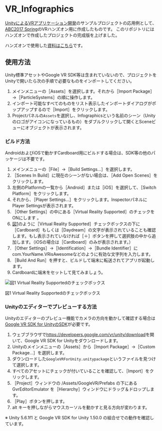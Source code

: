 # VR_Infographics
[UnityによるVRアプリケーション開発](https://www.oreilly.co.jp/books/9784873117577/)のサンプルプロジェクトの応用例として、[ABC2017 Spring](http://abc.android-group.jp/2017s/)のVRハンズオン用に作成したものです。
このリポジトリにはハンズオンで作成したプロジェクトの完成版を上げました。


ハンズオンで使用した[資料はこちら](https://github.com/ktaka/VR_Infographics/wiki/%E3%83%8F%E3%83%B3%E3%82%BA%E3%82%AA%E3%83%B3%E8%B3%87%E6%96%99)です。

## 使用方法
Unity標準アセットやGoogle VR SDK等は含まれていないので、プロジェクトをUnityで開いたら次の手順で必要なものをインポートしてください。

1. メインメニューの［Assets］を選択します。それから［Import Package］→［ParticleSystems］の順に操作します。
2. インポート可能なすべてのものをリスト表示したインポートダイアログがポップアップするので［Import］をクリックします。
3. Projectパネルの`Assets`を選択し、Infographicsという名前のシーン（Unityのロゴがアイコンになっているもの）をダブルクリックして開くとSceneビューにオブジェクトが表示されます。


### ビルド方法
AndroidおよびiOSで動かすCardboard用にビルドする場合は、SDK等の他のパッケージは不要です。

1. メインメニューの［File］→［Build  Settings...］を選択します。
2. ［Scenes In Build］に現在のシーンがない場合は、［Add Open Scenes］をクリックします。
3. 左側のPlatformの一覧から［Android］または［iOS］を選択して、［Switch Platform］をクリックします。
4. それから、［Player Settings...］をクリックします。InspectorパネルにPlayer Settingsが表示されます。
5. ［Other Settings］の中にある［Virtual Reality Supported］のチェックをONにします 。
6. [図1](#fig_b_2)のように［Virtual Reality Supported］チェックボックスの下に［Cardboard］もしくは［Daydream］の文字が表示されていることも確認します。もし表示されていなければ［＋］ボタンを押して選択肢の中から追加します。（iOSの場合は［Cardboard］のみが表示されます。）
7. ［Other Settings］→［Identification］→［Bundle Identifier］にcom.YourName.VRisAwesomeなどのように有効な文字列を入力します。
8. ［Build And Run］を押すと、ビルドして端末に転送されてアプリが起動します。
9. Cardboardに端末をセットして見てみましょう。

![図1 Virtual Reality Supportedのチェックボックス](https://raw.githubusercontent.com/wiki/oreilly-japan/unity-virtual-reality-projects-ja/images/ch13b/vr_support_checkbox.png)

<a name="fig_b_2">図1</a> Virtual Reality Supportedのチェックボックス

### Unityのエディターでプレビューする方法
Unityのエディターのプレビュー機能でカメラの方向を動かして確認する場合は[Google VR SDK for UnityのSDK](https://github.com/googlevr/gvr-unity-sdk/raw/master/GoogleVRForUnity.unitypackage)が必要です。

1. ウェブブラウザで<https://developers.google.com/vr/unity/download>を開いて、Google VR SDK for Unityをダウンロードします。
2. Unityのメインメニューの［Assets］から［Import Package］→［Custom Package...］を選択します。
3. ダウンロードした`GoogleVRForUnity.unitypackage`というファイルを見つけて選択します。
4. すべてのアセットにチェックが付いていることを確認して、［Import］をクリックします。
5. ［Project］ウィンドウの /Assets/GoogleVR/Prefabs の下にある GvrEditorEmulator を［Hierarchy］ウィンドウにドラッグ＆ドロップします。
6. ［Play］ボタンを押します。
7. alt キーを押しながらマウスカーソルを動かすと見る方向が変わります。

※ Unity 5.6.1f1 と Google VR SDK for Unity 1.50.0 の組合せでの動作を確認しています。


